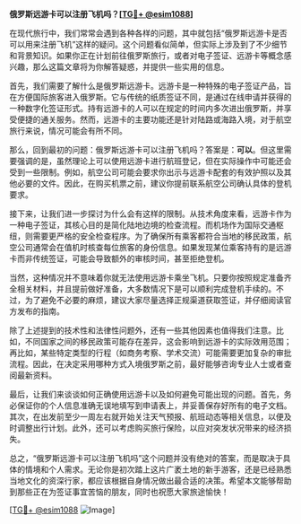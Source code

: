 **俄罗斯远游卡可以注册飞机吗？[[TG💪+ @esim1088](https://t.me/s/esim1088)]**

在现代旅行中，我们常常会遇到各种各样的问题，其中就包括“俄罗斯远游卡是否可以用来注册飞机”这样的疑问。这个问题看似简单，但实际上涉及到了不少细节和背景知识。如果你正在计划前往俄罗斯旅行，或者对电子签证、远游卡等概念感兴趣，那么这篇文章将为你解答疑惑，并提供一些实用的信息。

首先，我们需要了解什么是俄罗斯远游卡。远游卡是一种特殊的电子签证产品，旨在方便国际旅客进入俄罗斯。它与传统的纸质签证不同，是通过在线申请并获得的一种数字化签证形式。持有远游卡的人可以在规定的时间内多次进出俄罗斯，并享受便捷的通关服务。然而，远游卡的主要功能还是针对陆路或海路入境，对于航空旅行来说，情况可能会有所不同。

那么，回到最初的问题：俄罗斯远游卡可以注册飞机吗？答案是：**可以**。但这里需要强调的是，虽然理论上可以使用远游卡进行航班登记，但在实际操作中可能还会受到一些限制。例如，航空公司可能会要求你出示与远游卡配套的有效护照以及其他必要的文件。因此，在购买机票之前，建议你提前联系航空公司确认具体的登机要求。

接下来，让我们进一步探讨为什么会有这样的限制。从技术角度来看，远游卡作为一种电子签证，其核心目的是简化陆地边境的检查流程。而机场作为国际交通枢纽，则需要更严格的安全检查程序。为了确保所有乘客都符合当地的移民政策，航空公司通常会在值机时核查每位旅客的身份信息。如果发现某位乘客持有的是远游卡而非传统签证，可能会导致额外的审核时间，甚至拒绝登机。

当然，这种情况并不意味着你就无法使用远游卡乘坐飞机。只要你按照规定准备齐全相关材料，并且提前做好准备，大多数情况下是可以顺利完成登机手续的。不过，为了避免不必要的麻烦，建议大家尽量选择正规渠道获取签证，并仔细阅读官方发布的指南。

除了上述提到的技术性和法律性问题外，还有一些其他因素也值得我们注意。比如，不同国家之间的移民政策可能存在差异，这会影响到远游卡的实际效用范围；再比如，某些特定类型的行程（如商务考察、学术交流）可能需要更加复杂的审批流程。因此，在决定采用哪种方式入境俄罗斯之前，最好能够咨询专业人士或者查阅最新资料。

最后，让我们来谈谈如何正确使用远游卡以及如何避免可能出现的问题。首先，务必保证你的个人信息准确无误地填写到申请表上，并妥善保存好所有的电子文档。其次，在出发前至少一周左右就开始关注天气预报、航班动态等相关信息，以便及时调整出行计划。此外，还可以考虑购买旅行保险，以应对突发状况带来的经济损失。

总之，“俄罗斯远游卡可以注册飞机吗”这个问题并没有绝对的答案，而是取决于具体的情境和个人需求。无论你是初次踏上这片广袤土地的新手游客，还是已经熟悉当地文化的资深行家，都应该根据自身情况做出最合适的决策。希望本文能够帮助到那些正在为签证事宜苦恼的朋友，同时也祝愿大家旅途愉快！

[[TG💪+ @esim1088](https://t.me/s/esim1088) ![Image](https://i.postimg.cc/4NQfJmqS/Snipaste-2025-05-13-00-14-12.png)]